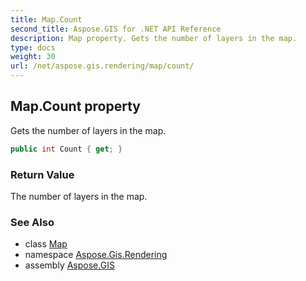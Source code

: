 ```yaml
---
title: Map.Count
second_title: Aspose.GIS for .NET API Reference
description: Map property. Gets the number of layers in the map.
type: docs
weight: 30
url: /net/aspose.gis.rendering/map/count/
---
```

## Map.Count property

Gets the number of layers in the map.

```csharp
public int Count { get; }
```

### Return Value

The number of layers in the map.

### See Also

* class [Map](../)
* namespace [Aspose.Gis.Rendering](../../map/)
* assembly [Aspose.GIS](../../../)


